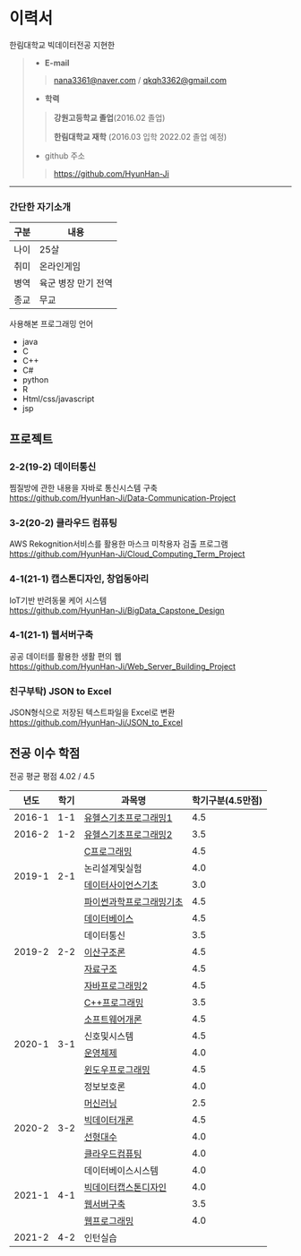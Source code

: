 # 이력서
한림대학교 빅데이터전공 지현한
> - __E-mail__
>> nana3361@naver.com / qkqh3362@gmail.com
> 
> - __학력__
>> __강원고등학교 졸업__(2016.02 졸업)
>>
>> __한림대학교 재학__ (2016.03 입학 2022.02 졸업 예정)
> - github 주소
>> https://github.com/HyunHan-Ji
>
---
### 간단한 자기소개
|구분|내용|
|-----|-----|
|나이| 25살|
|취미| 온라인게임|
|병역| 육군 병장 만기 전역|
|종교| 무교|

사용해본 프로그래밍 언어
- java
- C
- C++
- C#
- python
- R
- Html/css/javascript
- jsp


## 프로젝트
### 2-2(19-2) 데이터통신
찜질방에 관한 내용을 자바로 통신시스템 구축<br>
https://github.com/HyunHan-Ji/Data-Communication-Project

### 3-2(20-2) 클라우드 컴퓨팅
AWS Rekognition서비스를 활용한 마스크 미착용자 검출 프로그램<br>
https://github.com/HyunHan-Ji/Cloud_Computing_Term_Project

### 4-1(21-1) 캡스톤디자인, 창업동아리
IoT기반 반려동물 케어 시스템<br>
https://github.com/HyunHan-Ji/BigData_Capstone_Design

### 4-1(21-1) 웹서버구축
공공 데이터를 활용한 생활 편의 웹<br>
https://github.com/HyunHan-Ji/Web_Server_Building_Project

### 친구부탁) JSON to Excel
JSON형식으로 저장된 텍스트파일을 Excel로 변환<br>
https://github.com/HyunHan-Ji/JSON_to_Excel

## 전공 이수 학점
전공 평균 평점 4.02 / 4.5 <br>

<table>
  <thead>
    <th>년도</th>
    <th>학기</th>
    <th>과목명</th>
    <th>학기구분(4.5만점)</th>
  </thead>
  <tbody>
   <tr>
      <td>2016-1</td>
      <td>1-1</td>
      <td><a href="https://github.com/HyunHan-Ji/1-1_U-Health-Basic-of-Programming-I">유헬스기초프로그래밍1</a></td>
      <td>4.5</td>
  </tr>
  <tr>
    <td>2016-2</td>
    <td>1-2</td>
    <td><a href = "https://github.com/HyunHan-Ji/1-2_U-Health-Basic-of-Programming-II">유헬스기초프로그래밍2</a></td>
    <td>3.5</td>
  </tr>
  <tr>
    <td rowspan="4">2019-1</td>
    <td rowspan="4">2-1</td>
    <td><a href="https://github.com/HyunHan-Ji/2-1_C-programming">C프로그래밍</a></td>
    <td>4.5</td>
  </tr>
  <tr>
    <td>논리설계및실험</td>
    <td>4.0</td>
  </tr>
  <tr>
    <td><a href="https://github.com/HyunHan-Ji/2-1_Data_Science_Bagic">데이터사이언스기초</a></td>
    <td>3.0</td>
  </tr>
  <tr>
    <td><a href="https://github.com/HyunHan-Ji/2-1_Introduction-to-scientific-programming-in-python">파이썬과학프로그래밍기초</a></td>
    <td>4.5</td>
  </tr>
  <tr>
    <td rowspan="5">2019-2</td>
    <td rowspan="5">2-2</td>
    <td><a href="https://github.com/HyunHan-Ji/2-2_Database">데이터베이스</a></td>
    <td>4.5</td>
  </tr>
  <tr>
    <td>데이터통신</td>
    <td>3.5</td>
  </tr>
  <tr>
    <td><a href="https://github.com/HyunHan-Ji/2-2_Discrete-Mathematics">이산구조론</a></td>
    <td>4.5</td>
  </tr>
  <tr>
    <td><a href="https://github.com/HyunHan-Ji/2-2_Data-Structure">자료구조</a></td>
    <td>4.5</td>
  </tr>
  <tr>
    <td><a href="https://github.com/HyunHan-Ji/2-2_Java-Programming-II">자바프로그래밍2<a></td>
    <td>4.5</td>
  </tr>
  <tr>
    <td rowspan="6">2020-1</td>
    <td rowspan="6">3-1</td>
    <td><a href="https://github.com/HyunHan-Ji/3-1_Cpp-Programming">C++프로그래밍</a></td>
    <td>3.5</td>
  </tr>
  <tr>
    <td><a href="https://github.com/HyunHan-Ji/3-1_Software-Introduction">소프트웨어개론</a></td>
    <td>4.5</td>
  </tr>
  <tr>
    <td>신호및시스템</td>
    <td>4.5</td>
  </tr>
  <tr>
    <td><a href="https://github.com/HyunHan-Ji/3-1_Operating-Systems">운영체제</a></td>
    <td>4.0</td>
  </tr>
  <tr>
    <td><a href="https://github.com/HyunHan-Ji/3-1_Window-Programming">윈도우프로그래밍</a></td>
    <td>4.5</td>
  </tr>
  <tr>
    <td>정보보호론</td>
    <td>4.0</td>
  </tr>
  <tr>
    <td rowspan="4">2020-2</td>
    <td rowspan="4">3-2</td>
    <td><a href="https://github.com/HyunHan-Ji/3-2_Machine-Learning">머신러닝</a></td>
    <td>2.5</td>
  </tr>
  <tr>
    <td><a href="https://github.com/HyunHan-Ji/3-2_Bigdata-Introduction">빅데이터개론</a></td>
    <td>4.5</td>
  </tr>
  <tr>
    <td><a href="https://github.com/HyunHan-Ji/3-2_Linear-Algebra">선형대수</a></td>
    <td>4.0</td>
  </tr>
  <tr>
    <td><a href="https://github.com/HyunHan-Ji/3-2_Cloud_Computing">클라우드컴퓨팅</a></td>
    <td>4.0</td>
  </tr>
  <tr>
    <td rowspan="4">2021-1</td>
    <td rowspan="4">4-1</td>
    <td>데이터베이스시스템</td>
    <td>4.0</td>
  </tr>
  <tr>
    <td><a href="https://github.com/HyunHan-Ji/4-1_BigData-Capstone-Design">빅데이터캡스톤디자인</a></td>
    <td>4.0</td>
  </tr>
  <tr>
    <td><a href="https://github.com/HyunHan-Ji/4-1_Web-Server-building">웹서버구축</a></td>
    <td>3.5</td>
  </tr>
  <tr>
    <td><a href="https://github.com/HyunHan-Ji/4-1_Web_Programing">웹프로그래밍</a></td>
    <td>4.0</td>
  </tr>
  <tr>
    <td>2021-2</td>
    <td>4-2</td>
    <td>인턴실습</td>
    <td></td>
   </tr>
</tbody>
</table>
